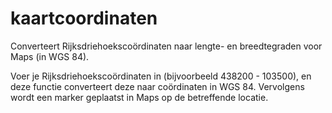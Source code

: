 # kaartcoordinaten
Converteert Rijksdriehoekscoördinaten naar lengte- en breedtegraden voor Maps (in WGS 84).

Voer je Rijksdriehoekscoördinaten in (bijvoorbeeld 438200 - 103500), en deze functie converteert deze naar coördinaten in WGS 84. Vervolgens wordt een marker geplaatst in Maps op de betreffende locatie.
